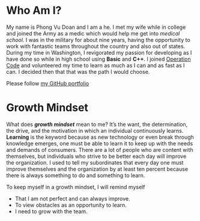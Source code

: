 # Who Am I?

My name is Phong Vu Doan and I am a he. I met my wife while in college and joined the Army as a medic which would help me get into *medical school*. I was in the military for about nine years, having the opportunity to work with fantastic teams throughout the country and also out of states. During my time in Washington, I revigorated my passion for developing as I have done so while in high school using **Basic** and **C++**. I joined [Operation Code](https://operationcode.org) and volunteered my time to learn as much as I can and as fast as I can. I decided then that that was the path I would choose.

Please follow [my GitHub portfolio](https://github.com/phongvdoan) 

# Growth Mindset

What does ***growth mindset*** mean to me? It’s the want, the determination, the drive, and the motivation in which an individual continuously learns. **Learning** is the keyword because as new technology or even break through knowledge emerges, one must be able to learn it to keep up with the needs and demands of consumers. There are a lot of people who are content with themselves, but individuals who strive to be better each day will improve the organization. I used to tell my subordinates that every day one must improve themselves and the organization by at least ten percent because there is always something to do and something to learn.

To keep myself in a growth mindset, I will remind myself

- That I am not perfect and can always improve.
- To view obstacles as an opportunity to learn.
- I need to grow with the team.
